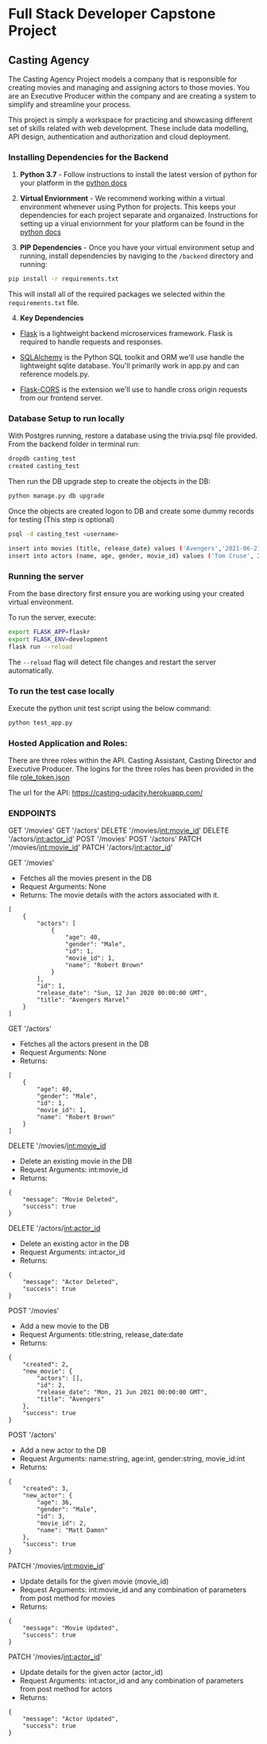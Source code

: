 # Full Stack Developer Capstone Project

## Casting Agency

The Casting Agency Project models a company that is responsible for creating movies and managing and assigning actors to those movies. You are an Executive Producer within the company and are creating a system to simplify and streamline your process.

This project is simply a workspace for practicing and showcasing different set of skills related with web development. These include data modelling, API design, authentication and authorization and cloud deployment.

### Installing Dependencies for the Backend

1. **Python 3.7** - Follow instructions to install the latest version of python for your platform in the [python docs](https://docs.python.org/3/using/unix.html#getting-and-installing-the-latest-version-of-python)


2. **Virtual Enviornment** - We recommend working within a virtual environment whenever using Python for projects. This keeps your dependencies for each project separate and organaized. Instructions for setting up a virual enviornment for your platform can be found in the [python docs](https://packaging.python.org/guides/installing-using-pip-and-virtual-environments/)


3. **PIP Dependencies** - Once you have your virtual environment setup and running, install dependencies by naviging to the `/backend` directory and running:
```bash
pip install -r requirements.txt
```
This will install all of the required packages we selected within the `requirements.txt` file.


4. **Key Dependencies**
 - [Flask](http://flask.pocoo.org/)  is a lightweight backend microservices framework. Flask is required to handle requests and responses.

 - [SQLAlchemy](https://www.sqlalchemy.org/) is the Python SQL toolkit and ORM we'll use handle the lightweight sqlite database. You'll primarily work in app.py and can reference models.py. 

 - [Flask-CORS](https://flask-cors.readthedocs.io/en/latest/#) is the extension we'll use to handle cross origin requests from our frontend server. 
 
### Database Setup to run locally

With Postgres running, restore a database using the trivia.psql file provided. From the backend folder in terminal run:
```bash
dropdb casting_test
created casting_test
```

Then run the DB upgrade step to create the objects in the DB:
```bash
python manage.py db upgrade
```

Once the objects are created logon to DB and create some dummy records for testing (This step is optional)
```bash
psql -d casting_test <username>

insert into movies (title, release_date) values ('Avengers','2021-06-21' );
insert into actors (name, age, gender, movie_id) values ('Tom Cruse', 39, 'Male', 1);
```

### Running the server

From the base directory first ensure you are working using your created virtual environment.

To run the server, execute:

```bash
export FLASK_APP=flaskr
export FLASK_ENV=development
flask run --reload
```

The `--reload` flag will detect file changes and restart the server automatically.

### To run the test case locally

Execute the python unit test script using the below command:
```bash
python test_app.py
```

### Hosted Application and Roles:

There are three roles within the API. Casting Assistant, Casting Director and Executive Producer. The logins for the three roles has been provided in the file [role_token.json](https://github.com/vinoth-ramesh/udacity-FS-capstone/blob/main/role_token.json)

The url for the API: https://casting-udacity.herokuapp.com/


### ENDPOINTS
GET '/movies'
GET '/actors'
DELETE '/movies/<int:movie_id>'
DELETE '/actors/<int:actor_id>'
POST '/movies'
POST '/actors'
PATCH '/movies/<int:movie_id>'
PATCH '/actors/<int:actor_id>'

GET '/movies'
- Fetches all the movies present in the DB
- Request Arguments: None
- Returns: The movie details with the actors associated with it. 
```
[
    {
        "actors": [
            {
                "age": 40,
                "gender": "Male",
                "id": 1,
                "movie_id": 1,
                "name": "Robert Brown"
            }
        ],
        "id": 1,
        "release_date": "Sun, 12 Jan 2020 00:00:00 GMT",
        "title": "Avengers Marvel"
    }
]
```

GET '/actors'
- Fetches all the actors present in the DB
- Request Arguments: None
- Returns: 
```
[
    {
        "age": 40,
        "gender": "Male",
        "id": 1,
        "movie_id": 1,
        "name": "Robert Brown"
    }
]
```

DELETE '/movies/<int:movie_id>
- Delete an existing movie in the DB
- Request Arguments: int:movie_id
- Returns:
```
{
    "message": "Movie Deleted",
    "success": true
}
```

DELETE '/actors/<int:actor_id>
- Delete an existing actor in the DB
- Request Arguments: int:actor_id
- Returns:
```
{
    "message": "Actor Deleted",
    "success": true
}
```

POST '/movies'
- Add a new movie to the DB
- Request Arguments: title:string, release_date:date
- Returns:
```
{
    "created": 2,
    "new_movie": {
        "actors": [],
        "id": 2,
        "release_date": "Mon, 21 Jun 2021 00:00:00 GMT",
        "title": "Avengers"
    },
    "success": true
}
```

POST '/actors'
- Add a new actor to the DB
- Request Arguments: name:string, age:int, gender:string, movie_id:int
- Returns:
```
{
    "created": 3,
    "new_actor": {
        "age": 36,
        "gender": "Male",
        "id": 3,
        "movie_id": 2,
        "name": "Matt Damon"
    },
    "success": true
}
```

PATCH '/movies/<int:movie_id>'
- Update details for the given movie (movie_id)
- Request Arguments: int:movie_id and any combination of parameters from post method for movies
- Returns:
```
{
    "message": "Movie Updated",
    "success": true
}
```

PATCH '/movies/<int:actor_id>'
- Update details for the given actor (actor_id)
- Request Arguments: int:actor_id and any combination of parameters from post method for actors
- Returns:
```
{
    "message": "Actor Updated",
    "success": true
}
```